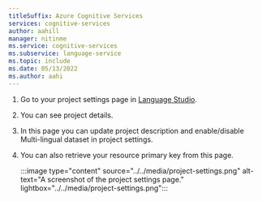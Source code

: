 ```yaml
---
titleSuffix: Azure Cognitive Services
services: cognitive-services
author: aahill
manager: nitinme
ms.service: cognitive-services
ms.subservice: language-service
ms.topic: include
ms.date: 05/13/2022
ms.author: aahi
---
```


1. Go to your project settings page in [Language Studio](https://aka.ms/languageStudio).

2. You can see project details.

3. In this page you can update project description and enable/disable Multi-lingual dataset in project settings.

4. You can also retrieve your resource primary key from this page.

    :::image type="content" source="../../media/project-settings.png" alt-text="A screenshot of the project settings page." lightbox="../../media/project-settings.png":::

